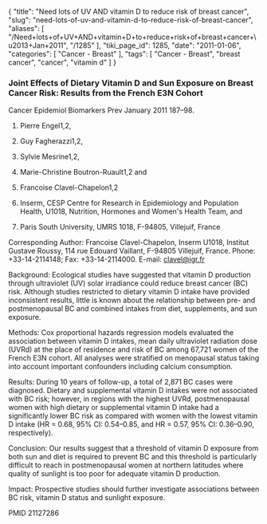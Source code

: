 {
    "title": "Need lots of UV AND vitamin D to reduce risk of breast cancer",
    "slug": "need-lots-of-uv-and-vitamin-d-to-reduce-risk-of-breast-cancer",
    "aliases": [
        "/Need+lots+of+UV+AND+vitamin+D+to+reduce+risk+of+breast+cancer+\u2013+Jan+2011",
        "/1285"
    ],
    "tiki_page_id": 1285,
    "date": "2011-01-06",
    "categories": [
        "Cancer - Breast"
    ],
    "tags": [
        "Cancer - Breast",
        "breast cancer",
        "cancer",
        "vitamin d"
    ]
}


### Joint Effects of Dietary Vitamin D and Sun Exposure on Breast Cancer Risk: Results from the French E3N Cohort

Cancer Epidemiol Biomarkers Prev  January 2011   187–98.

1. Pierre Engel1,2,

2. Guy Fagherazzi1,2,

3. Sylvie Mesrine1,2,

4. Marie-Christine Boutron-Ruault1,2 and

5. Francoise Clavel-Chapelon1,2

1. Inserm, CESP Centre for Research in Epidemiology and Population Health, U1018, Nutrition, Hormones and Women's Health Team, and 

2. Paris South University, UMRS 1018, F-94805, Villejuif, France

Corresponding Author:       Francoise Clavel-Chapelon, Inserm U1018, Institut Gustave Roussy, 114 rue Edouard Vaillant, F-94805 Villejuif, France. Phone: +33-14-2114148; Fax: +33-14-2114000. E-mail: clavel@igr.fr

Background: Ecological studies have suggested that vitamin D production through ultraviolet (UV) solar irradiance could reduce breast cancer (BC) risk. Although studies restricted to dietary vitamin D intake have provided inconsistent results, little is known about the relationship between pre- and postmenopausal BC and combined intakes from diet, supplements, and sun exposure.

Methods: Cox proportional hazards regression models evaluated the association between vitamin D intakes, mean daily ultraviolet radiation dose (UVRd) at the place of residence and risk of BC among 67,721 women of the French E3N cohort. All analyses were stratified on menopausal status taking into account important confounders including calcium consumption.

Results: During 10 years of follow-up, a total of 2,871 BC cases were diagnosed. Dietary and supplemental vitamin D intakes were not associated with BC risk; however, in regions with the highest UVRd, postmenopausal women with high dietary or supplemental vitamin D intake had a significantly lower BC risk as compared with women with the lowest vitamin D intake (HR = 0.68, 95% CI: 0.54–0.85, and HR = 0.57, 95% CI: 0.36–0.90, respectively).

Conclusion: Our results suggest that a threshold of vitamin D exposure from both sun and diet is required to prevent BC and this threshold is particularly difficult to reach in postmenopausal women at northern latitudes where quality of sunlight is too poor for adequate vitamin D production.

Impact: Prospective studies should further investigate associations between BC risk, vitamin D status and sunlight exposure. 

PMID 21127286